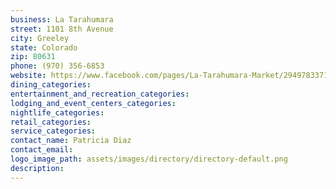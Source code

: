 ```yaml
---
business: La Tarahumara
street: 1101 8th Avenue
city: Greeley
state: Colorado
zip: 80631
phone: (970) 356-6853
website: https://www.facebook.com/pages/La-Tarahumara-Market/294978337188545
dining_categories: 
entertainment_and_recreation_categories: 
lodging_and_event_centers_categories: 
nightlife_categories: 
retail_categories: 
service_categories: 
contact_name: Patricia Diaz
contact_email: 
logo_image_path: assets/images/directory/directory-default.png
description: 
---
```

